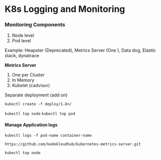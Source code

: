# K8s Logging and Monitoring

### Monitoring Components

1. Node level
2. Pod level

Example:
Heapster (Deprecated), Metrics Server (One ), Data dog, Elastic stack, dynatrace 


<b> Metrics Server </b> </br>
1. One per Cluster
2. In Memory
3. Kubelet (cadvisor)

Separate deployment (add on)

`kubectl create -f deploy/1.8+/`

`kubectl top node`
`kubectl top pod`


#### Manage Application logs


`kubectl logs -f pod-name container-name`

```
https://github.com/kodekloudhub/kubernetes-metrics-server.git

kubectl top node
```

